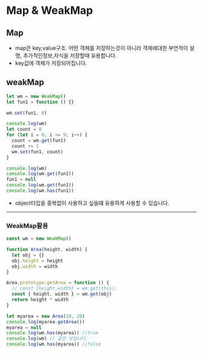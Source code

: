 # Map & WeakMap

## Map

- map은 key,value구조. 어떤 객체를 저장하는것이 아니라 객체에대한 부연적이 설명, 추가적인정보,자식을 저장할때 유용합니다.
- key값에 객체가 저장되어집니다.

## weakMap

```js
let wm = new WeakMap()
let fun1 = function () {}

wm.set(fun1, 0)

console.log(wm)
let count = 0
for (let i = 0; i <= 9; i++) {
  count = wm.get(fun1)
  count += 1
  wm.set(fun1, count)
}

console.log(wm)
console.log(wm.get(fun1))
fun1 = null
console.log(wm.get(fun1))
console.log(wm.has(fun1))
```

- object타입을 중복없이 사용하고 싶을떄 유용하게 사용할 수 있습니다.

---

### WeakMap활용

```js
const wm = new WeakMap()

function Area(height, width) {
  let obj = {}
  obj.height = height
  obj.width = width
}

Area.prototype.getArea = function () {
  // const {height,width} = wm.get(this);
  const { height, width } = wm.get(obj)
  return height * width
}

let myarea = new Area(10, 20)
console.log(myarea.getArea())
myarea = null
console.log(wm.has(myarea)) //true
console.log(wm) // 값은 보입니다.
console.log(wm.has(myarea)) //false
```
